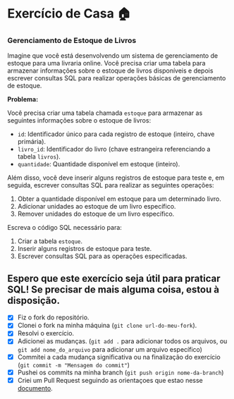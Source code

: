 # Exercício de Casa 🏠 

### Gerenciamento de Estoque de Livros

Imagine que você está desenvolvendo um sistema de gerenciamento de estoque para uma livraria online. Você precisa criar uma tabela para armazenar informações sobre o estoque de livros disponíveis e depois escrever consultas SQL para realizar operações básicas de gerenciamento de estoque.

**Problema:**

Você precisa criar uma tabela chamada `estoque` para armazenar as seguintes informações sobre o estoque de livros:

- `id`: Identificador único para cada registro de estoque (inteiro, chave primária).
- `livro_id`: Identificador do livro (chave estrangeira referenciando a tabela `livros`).
- `quantidade`: Quantidade disponível em estoque (inteiro).

Além disso, você deve inserir alguns registros de estoque para teste e, em seguida, escrever consultas SQL para realizar as seguintes operações:

1. Obter a quantidade disponível em estoque para um determinado livro.
2. Adicionar unidades ao estoque de um livro específico.
3. Remover unidades do estoque de um livro específico.

Escreva o código SQL necessário para:

1. Criar a tabela `estoque`.
2. Inserir alguns registros de estoque para teste.
3. Escrever consultas SQL para as operações especificadas.

Espero que este exercício seja útil para praticar SQL! Se precisar de mais alguma coisa, estou à disposição.
---

- [x] Fiz o fork do repositório.
- [x] Clonei o fork na minha máquina (`git clone url-do-meu-fork`).
- [x] Resolvi o exercício.
- [x] Adicionei as mudanças. (`git add .` para adicionar todos os arquivos, ou `git add nome_do_arquivo` para adicionar um arquivo específico)
- [x] Commitei a cada mudança significativa ou na finalização do exercício (`git commit -m "Mensagem do commit"`)
- [x] Pushei os commits na minha branch (`git push origin nome-da-branch`)
- [x] Criei um Pull Request seguindo as orientaçoes que estao nesse [documento](https://github.com/mflilian/repo-example/blob/main/exercicios/para-casa/instrucoes-pull-request.md).
